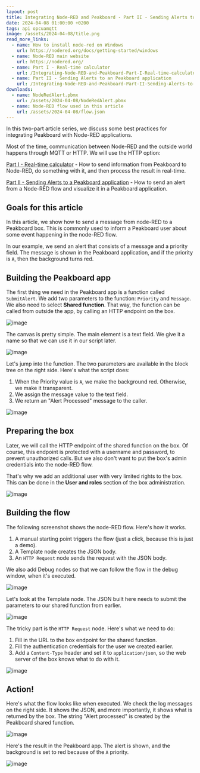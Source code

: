 ```yaml
---
layout: post
title: Integrating Node-RED and Peakboard - Part II - Sending Alerts to a Peakboard application
date: 2024-04-08 01:00:00 +0200
tags: api opcuamqtt
image: /assets/2024-04-08/title.png
read_more_links:
  - name: How to install node-red on Windows
    url: https://nodered.org/docs/getting-started/windows
  - name: Node-RED main website
    url: https://nodered.org/
  - name: Part I - Real-time calculator
    url: /Integrating-Node-RED-and-Peakboard-Part-I-Real-time-calculator.html
  - name: Part II - Sending Alerts to an Peakboard application
    url: /Integrating-Node-RED-and-Peakboard-Part-II-Sending-Alerts-to-an-Peakboard-application.html
downloads:
  - name: NodeRedAlert.pbmx
    url: /assets/2024-04-08/NodeRedAlert.pbmx
  - name: Node-RED flow used in this article
    url: /assets/2024-04-08/flow.json
---
```

In this two-part article series, we discuss some best practices for integrating Peakboard with Node-RED applications.

Most of the time, communication between Node-RED and the outside world happens through MQTT or HTTP. We will use the HTTP option:

[Part I - Real-time calculator](/Integrating-Node-RED-and-Peakboard-Part-I-Real-time-calculator.html) -
How to send information from Peakboard to Node-RED, do something with it, and then process the result in real-time.

[Part II - Sending Alerts to a Peakboard application](/Integrating-Node-RED-and-Peakboard-Part-II-Sending-Alerts-to-an-Peakboard-application.html) -
How to send an alert from a Node-RED flow and visualize it in a Peakboard application.

## Goals for this article

In this article, we show how to send a message from node-RED to a Peakboard box. This is commonly used to inform a Peakboard user about some event happening in the node-RED flow.

In our example, we send an alert that consists of a message and a priority field. The message is shown in the Peakboard application, and if the priority is `A`, then the background turns red.

## Building the Peakboard app

The first thing we need in the Peakboard app is a function called `SubmitAlert`. We add two parameters to the function: `Priority` and `Message`. We also need to select **Shared function**. That way, the function can be called from outside the app, by calling an HTTP endpoint on the box. 

![image](/assets/2024-04-08/010.png)

The canvas is pretty simple. The main element is a text field. We give it a name so that we can use it in our script later.

![image](/assets/2024-04-08/020.png)

Let's jump into the function. The two parameters are available in the block tree on the right side. Here's what the script does:
1. When the Priority value is `A`, we make the background red. Otherwise, we make it transparent.
2. We assign the message value to the text field.
3. We return an "Alert Processed" message to the caller.

![image](/assets/2024-04-08/030.png)

## Preparing the box

Later, we will call the HTTP endpoint of the shared function on the box. Of course, this endpoint is protected with a username and password, to prevent unauthorized calls. But we also don't want to put the box's admin credentials into the node-RED flow.

That's why we add an additional user with very limited rights to the box. This can be done in the **User and roles** section of the box administration.

![image](/assets/2024-04-08/035.png)

## Building the flow

The following screenshot shows the node-RED flow. Here's how it works.
1. A manual starting point triggers the flow (just a click, because this is just a demo).
2. A Template node creates the JSON body.
3. An `HTTP Request` node sends the request with the JSON body.

We also add Debug nodes so that we can follow the flow in the debug window, when it's executed.

![image](/assets/2024-04-08/040.png)

Let's look at the Template node. The JSON built here needs to submit the parameters to our shared function from earlier.

![image](/assets/2024-04-08/050.png)

The tricky part is the `HTTP Request` node. Here's what we need to do:
1. Fill in the URL to the box endpoint for the shared function.
2. Fill the authentication credentials for the user we created earlier.
3. Add a `Content-Type` header and set it to `application/json`, so the web server of the box knows what to do with it.

![image](/assets/2024-04-08/060.png)

## Action!

Here's what the flow looks like when executed. We check the log messages on the right side. It shows the JSON, and more importantly, it shows what is returned by the box. The string "Alert processed" is created by the Peakboard shared function.

![image](/assets/2024-04-08/070.png)

Here's the result in the Peakboard app. The alert is shown, and the background is set to red because of the `A` priority.

![image](/assets/2024-04-08/080.png)
